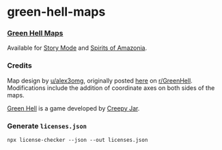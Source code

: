 # green-hell-maps

### [Green Hell Maps](https://green-hell-maps.daschi.dev/)

Available for [Story Mode](https://green-hell-maps.daschi.dev/story-mode)
and [Spirits of Amazonia](https://green-hell-maps.daschi.dev/spirits-of-amazonia).

### Credits

Map design by [u/alex3omg](https://www.reddit.com/user/alex3omg/), originally
posted [here](https://www.reddit.com/r/GreenHell/comments/11miatv/green_hell_full_map_with_icons_spoilers_story_and/)
on [r/GreenHell](https://www.reddit.com/r/GreenHell/).
Modifications include the addition of coordinate axes on both sides of the maps.

[Green Hell](https://greenhell-game.com/) is a game developed
by [Creepy Jar](https://creepyjar.com/en/).

### Generate `licenses.json`

```shell
npx license-checker --json --out licenses.json
```

